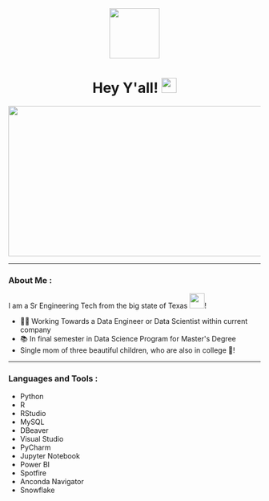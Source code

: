 <div id="header" align="center">
  <img src="https://media.giphy.com/media/Yl5ntksVJsnhv1yyx0/giphy.gif" width="100"/>
</div>

<h1 align="center">
 Hey Y'all!
  <img src="https://media.giphy.com/media/hvRJCLFzcasrR4ia7z/giphy.gif" width="30px"/>
</h1>

<div align="center">
  <img src="https://media.giphy.com/media/RbDKaczqWovIugyJmW/giphy.gif" width="600" height="300"/>
</div>

---

### About Me :

I am a Sr Engineering Tech from the big state of Texas <img src="https://media.giphy.com/media/do0d1xs6iiMSWYMSsC/giphy.gif" width="30">!

- 🦸‍♀️ Working Towards a Data Engineer or Data Scientist within current company
- 📚 In final semester in Data Science Program  for Master's Degree
- Single mom of three beautiful children, who are also in college 💜!

---

### Languages and Tools :
-  Python
-  R
-  RStudio
-  MySQL
-  DBeaver
-  Visual Studio
-  PyCharm
-  Jupyter Notebook
-  Power BI
-  Spotfire
-  Anconda Navigator
-  Snowflake
